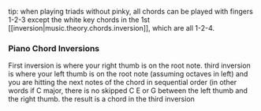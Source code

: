 
tip: when playing triads without pinky, all chords can be played with fingers 1-2-3 except the white key chords in the 1st [[inversion|music.theory.chords.inversion]], which are all 1-2-4.

### Piano Chord Inversions
First inversion is where your right thumb is on the root note. third inversion is where your left thumb is on the root note (assuming octaves in left) and you are hitting the next notes of the chord in sequential order (in other words if C major, there is no skipped C E or G between the left thumb and the right thumb. the result is a chord in the third inversion